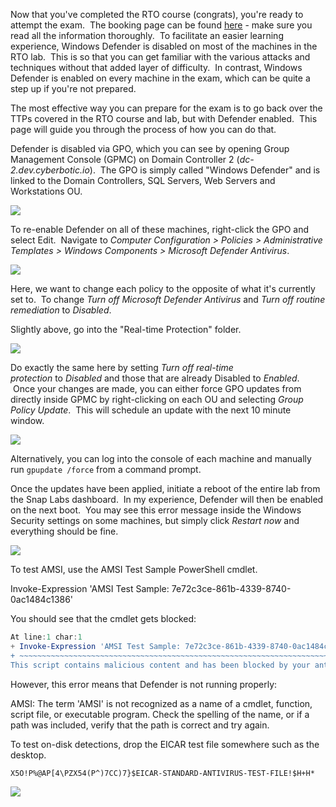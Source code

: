 Now that you've completed the RTO course (congrats), you're ready to attempt the exam.  The booking page can be found [here](https://training.zeropointsecurity.co.uk/pages/red-team-ops-exam) - make sure you read all the information thoroughly.  To facilitate an easier learning experience, Windows Defender is disabled on most of the machines in the RTO lab.  This is so that you can get familiar with the various attacks and techniques without that added layer of difficulty.  In contrast, Windows Defender is enabled on every machine in the exam, which can be quite a step up if you're not prepared.

The most effective way you can prepare for the exam is to go back over the TTPs covered in the RTO course and lab, but with Defender enabled.  This page will guide you through the process of how you can do that.

Defender is disabled via GPO, which you can see by opening Group Management Console (GPMC) on Domain Controller 2 (_dc-2.dev.cyberbotic.io_).  The GPO is simply called "Windows Defender" and is linked to the Domain Controllers, SQL Servers, Web Servers and Workstations OU.


![](https://files.cdn.thinkific.com/file_uploads/584845/images/1de/37a/d26/gpmc.png)

To re-enable Defender on all of these machines, right-click the GPO and select Edit.  Navigate to _Computer Configuration > Policies > Administrative Templates > Windows Components > Microsoft Defender Antivirus_.

![](https://files.cdn.thinkific.com/file_uploads/584845/images/75f/5d1/f10/defender-policies.png)

Here, we want to change each policy to the opposite of what it's currently set to.  To change _Turn off Microsoft Defender Antivirus_ and _Turn off routine remediation_ to _Disabled_.

Slightly above, go into the "Real-time Protection" folder.

![](https://files.cdn.thinkific.com/file_uploads/584845/images/300/565/ed0/real-time.png)

Do exactly the same here by setting _Turn off real-time protection_ to _Disabled_ and those that are already Disabled to _Enabled_.  Once your changes are made, you can either force GPO updates from directly inside GPMC by right-clicking on each OU and selecting _Group Policy Update_.  This will schedule an update with the next 10 minute window.

![](https://files.cdn.thinkific.com/file_uploads/584845/images/3c9/22b/9cd/gpupdate.png)

Alternatively, you can log into the console of each machine and manually run `gpupdate /force` from a command prompt.

Once the updates have been applied, initiate a reboot of the entire lab from the Snap Labs dashboard.  In my experience, Defender will then be enabled on the next boot.  You may see this error message inside the Windows Security settings on some machines, but simply click _Restart now_ and everything should be fine.

![](https://files.cdn.thinkific.com/file_uploads/584845/images/44c/eee/c3e/windows-security.png)

To test AMSI, use the AMSI Test Sample PowerShell cmdlet.

Invoke-Expression 'AMSI Test Sample: 7e72c3ce-861b-4339-8740-0ac1484c1386'

You should see that the cmdlet gets blocked:
```powershell
At line:1 char:1
+ Invoke-Expression 'AMSI Test Sample: 7e72c3ce-861b-4339-8740-0ac1484c ...
+ ~~~~~~~~~~~~~~~~~~~~~~~~~~~~~~~~~~~~~~~~~~~~~~~~~~~~~~~~~~~~~~~~~~~~~
This script contains malicious content and has been blocked by your antivirus software.
```

However, this error means that Defender is not running properly:

AMSI: The term 'AMSI' is not recognized as a name of a cmdlet, function, script file, or executable program.
Check the spelling of the name, or if a path was included, verify that the path is correct and try again.

To test on-disk detections, drop the EICAR test file somewhere such as the desktop.
```
X5O!P%@AP[4\PZX54(P^)7CC)7}$EICAR-STANDARD-ANTIVIRUS-TEST-FILE!$H+H*
```

![](https://files.cdn.thinkific.com/file_uploads/584845/images/f2b/a36/dfb/eicar.png)
